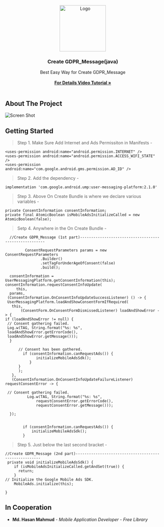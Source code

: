 <br/>
<p align="center">
  <a href="https://github.com/AppBondTech/Easy_InAppUpdate">
    <img src="https://mdhasanmahmud.000webhostapp.com/inappupdate/appbondtech.jpg" alt="Logo" width="150" height="150">
  </a>

  <h3 align="center">Create GDPR_Message(java)</h3>

  <p align="center">
    Best Easy Way for Create GDPR_Message
    <br/>
    <br/>
    <a href=""><strong> For Details Video Tutorial »</strong></a>
    <br/>
    <br/>
	  
## About The Project

![Screen Shot](https://mdhasanmahmud.000webhostapp.com/inappupdate/gdprmessage.jpg)

## Getting Started

> Step 1. Make Sure Add Internet and Ads Permissiton in Manifests - 
```
<uses-permission android:name="android.permission.INTERNET" />
<uses-permission android:name="android.permission.ACCESS_WIFI_STATE" />
<uses-permission android:name="com.google.android.gms.permission.AD_ID" />
```

> Step 2. Add the dependency - 
```
implementation 'com.google.android.ump:user-messaging-platform:2.1.0'
```

> Step 3. Above On Create Bundle is where we declare various variables - 
```
private ConsentInformation consentInformation;
private final AtomicBoolean isMobileAdsInitializeCalled = new AtomicBoolean(false);
```

> Setp 4. Anywhere in the On Create Bundle - 
```
  //Create GDPR_Message (1st part)------------------------------------------------------ 
       
         ConsentRequestParameters params = new ConsentRequestParameters
                .Builder()
                .setTagForUnderAgeOfConsent(false)
                .build();

  consentInformation = UserMessagingPlatform.getConsentInformation(this);
consentInformation.requestConsentInfoUpdate(
     this,
  params,
 (ConsentInformation.OnConsentInfoUpdateSuccessListener) () -> {
 UserMessagingPlatform.loadAndShowConsentFormIfRequired(
   this,
       (ConsentForm.OnConsentFormDismissedListener) loadAndShowError -> {
if (loadAndShowError != null) {
 // Consent gathering failed.
 Log.w(TAG, String.format("%s: %s",
 loadAndShowError.getErrorCode(),
 loadAndShowError.getMessage()));
  }

      // Consent has been gathered.
        if (consentInformation.canRequestAds()) {
              initializeMobileAdsSdk();
           }
      }
      );
   },
   (ConsentInformation.OnConsentInfoUpdateFailureListener) requestConsentError -> {

 // Consent gathering failed.
          Log.w(TAG, String.format("%s: %s",
              requestConsentError.getErrorCode(),
              requestConsentError.getMessage()));
                    
  });

        
        if (consentInformation.canRequestAds()) {
            initializeMobileAdsSdk();
        }

```
> Step 5. Just below the last second bracket - 
```
//Create GDPR_Message (2nd part)------------------------------------------------------ 
 private void initializeMobileAdsSdk() {
    if (isMobileAdsInitializeCalled.getAndSet(true)) {
      return;
    }
// Initialize the Google Mobile Ads SDK.
    MobileAds.initialize(this);

}
```

## In Cooperation

* **Md. Hasan Mahmud** - *Mobile Application Developer* - *Free Library*


